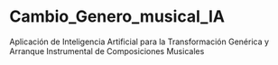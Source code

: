 # Cambio_Genero_musical_IA
Aplicación de Inteligencia Artificial para la Transformación Genérica y Arranque Instrumental de Composiciones Musicales

